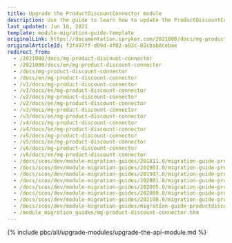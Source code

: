 ```yaml
---
title: Upgrade the ProductDiscountConnector module
description: Use the guide to learn how to update the ProductDiscountConnector module.
last_updated: Jun 16, 2021
template: module-migration-guide-template
originalLink: https://documentation.spryker.com/2021080/docs/mg-product-discount-connector
originalArticleId: f3f497ff-d99d-4f02-a03c-82cbab8cebae
redirect_from:
  - /2021080/docs/mg-product-discount-connector
  - /2021080/docs/en/mg-product-discount-connector
  - /docs/mg-product-discount-connector
  - /docs/en/mg-product-discount-connector
  - /v1/docs/mg-product-discount-connector
  - /v1/docs/en/mg-product-discount-connector
  - /v2/docs/mg-product-discount-connector
  - /v2/docs/en/mg-product-discount-connector
  - /v3/docs/mg-product-discount-connector
  - /v3/docs/en/mg-product-discount-connector
  - /v4/docs/mg-product-discount-connector
  - /v4/docs/en/mg-product-discount-connector
  - /v5/docs/mg-product-discount-connector
  - /v5/docs/en/mg-product-discount-connector
  - /v6/docs/mg-product-discount-connector
  - /v6/docs/en/mg-product-discount-connector
  - /docs/scos/dev/module-migration-guides/201811.0/migration-guide-productdiscountconnector.html
  - /docs/scos/dev/module-migration-guides/201903.0/migration-guide-productdiscountconnector.html
  - /docs/scos/dev/module-migration-guides/201907.0/migration-guide-productdiscountconnector.html
  - /docs/scos/dev/module-migration-guides/202001.0/migration-guide-productdiscountconnector.html
  - /docs/scos/dev/module-migration-guides/202005.0/migration-guide-productdiscountconnector.html
  - /docs/scos/dev/module-migration-guides/202009.0/migration-guide-productdiscountconnector.html
  - /docs/scos/dev/module-migration-guides/202108.0/migration-guide-productdiscountconnector.html
  - /docs/scos/dev/module-migration-guides/migration-guide-productdiscountconnector.html
  - /module_migration_guides/mg-product-discount-connector.htm
---
```


{% include pbc/all/upgrade-modules/upgrade-the-api-module.md %} <!-- To edit, see /_includes/pbc/all/upgrade-modules/upgrade-the-api-module.md -->
